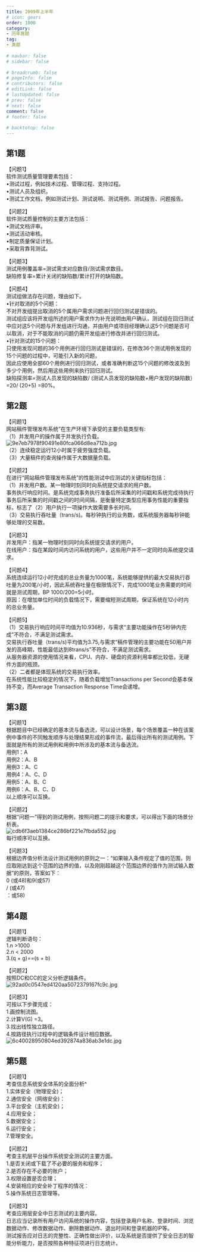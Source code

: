 ```yaml
---  
title: 2009年上半年  
# icon: gears  
order: 1000  
category:  
- 历年真题  
tag:  
- 真题  
  
# navbar: false  
# sidebar: false  
  
# breadcrumb: false  
# pageInfo: false  
# contributors: false  
# editLink: false  
# lastUpdated: false  
# prev: false  
# next: false  
comment: false  
# footer: false  
  
# backtotop: false  
---  
```

## 第1题 ##

【问题1】  
软件测试质量管理要素包括：  
•测试过程，例如技术过程、管理过程、支持过程。  
•测试人员及组织。  
•测试工作文档，例如测试计划、测试说明、测试用例、测试报告、问题报告。  
  
【问题2】  
软件测试质量控制的主要方法包括：  
•测试文档评审。  
•测试活动审核。  
•制定质量保证计划。  
•采取背靠背测试。  
  
【问题3】  
测试用例覆盖率=测试需求对应数目/测试需求数目。  
缺陷修复率=累计关闭的缺陷数/累计打开的缺陷数。  
  
【问题4】  
测试组做法存在问题，理由如下。  
•针对取消的5个问题：  
不对开发组提出取消的5个属用户需求问题进行回归测试是错误的。  
测试组应该将开发组所述的用户需求作为补充说明由用户确认，测试组在回归测试中应对这5个问题与开发组进行沟通，并由用户或项目经理确认这5个问题是否可以取消，对于不能取消的问题仍需开发组进行修改并进行回归测试。  
•针对测试的15个问题：  
只使用发现问题的36个用例进行回归测试是错误的，在修改36个测试用例发现的15个问题的过程中，可能引入新的问题，  
因此应使用全部60个用例进行回归测试，或者准确判断这15个问题的修改波及到多少个用例，然后用这些用例来执行回归测试。  
缺陷探测率=测试人员发现的缺陷数/ (测试人员发现的缺陷数+用户发现的缺陷数）=20/ (20+5) =80%。  


## 第2题 ##

【问题1】  
网站稿件管理发布系统”在生产环境下承受的主要负载类型有:  
（1）并发用户的操作属于并发执行负载。  
![9e7eb7978f90491e80fca066d8ea712b.jpg][]  
（2）连续稳定运行12小时属于疲劳强度负载。  
（3）大量稿件的查询操作属于大数据量负载。  
  
【问题2】  
在进行“网站稿件管理发布系统”的性能测试中应测试的关键指标包括：  
（1）并发用户数。某一物理时刻同时向系统提交请求的用户数。  
事务执行响应时间。是系统完成事务执行准备后所采集的时间戳和系统完成待执行事务后所采集的时间戳之间的时间间隔，是衡量特定类型应用事务性能的重要指标，标志了（2）用户执行一项操作大致需要多长时间。  
（3）交易执行吞吐量（trans/s)。每秒钟执行的业务数，或系统服务器每秒钟能够处理的交易数。  
  
【问题3】  
并发用户：指某一物理时刻同时向系统提交请求的用户。  
在线用户：指在某段时间内访问系统的用户，这些用户并不一定同时向系统提交请求。  
  
【问题4】  
系统连续运行12小时完成的总业务量为1000笔，系统能够提供的最大交易执行吞吐量为200笔/小时，因此系统吞吐量在极限情况下，完成1000笔业务需要的时间就是测试周期，BP 1000/200=5小时。  
原因：在增加单位时间的负载情况下，需要缩短测试周期，保证系统在12小时内的总业务量。  
  
【问题5】  
（1）交易执行响应时间平均值为10.936秒，与需求“主要功能操作在5秒钟内完成”不符合，不满足测试需求。  
交易执行吞吐量（trans/s)平均值为3.75,与需求“稿件管理的主要功能在50用户并发的高峰期，性能最低达到8trans/s”不符合，不满足测试需求。  
从服务器资源的使用情况来看，CPU、内存、硬盘的资源利用率都比较低，无硬件方面的瓶颈。  
（2）二者都是体现系统的交易执行效率。  
在系统性能比较稳定的情况下，随着负载增加Transactions per Second会基本保持不变，而Average Transaction Response Time会递增。  


## 第3题 ##

【问题1】  
根据题目中已经确定的基本流与备选流，可以设计场景，每个场景覆盖一种在该案例中事件的不同触发顺序与处理结果形成的事件流，最后得出所有的测试用例。下面就是所有的测试用例和用例中所涉及的基本流与备选流。  
用例1：A  
用例2：A、B  
用例3：A、C  
用例4：A、C、D  
用例5：A、B、C  
用例6：A、B、C、D  
以上顺序可以互换。  
  
【问题2】  
根据“问题一”得到的测试用例，按照问题二的提示和要求，可以得出下面的场景分析表。  
![cdb6f3aeb1384ce286bf221e7fbda552.jpg][]  
每行顺序可以互换。  
  
【问题3】  
根据边界值分析法设计测试用例的原则之一：“如果输入条件规定了值的范围，则应取刚达到这个范围的边界的值，以及刚刚超越这个范围边界的值作为测试输入数据”的原则，答案如下：  
0 (或48)和9(或57)  
/ (或47)  
：或58)  


## 第4题 ##

【问题1】  
逻辑判断语句：  
1.n &gt;1000  
2.n &lt; 2000  
3.(q + g)==(s + b)  
  
【问题2】  
按照DC和CC的定义分析逻辑条件。  
![92ad0c0547ed4120aa5072379167fc9c.jpg][]  
  
【问题3】  
可按以下步骤完成：  
1.画控制流图。  
2.计算V(G) =3。  
3.找出线性独立路径。  
4.按路径执行过程中的逻辑条件设计相应数据。  
![6c40028950804ed392874a836ab3e1dc.jpg][]  


## 第5题 ##

【问题1】  
考查信息系统安全体系的全面分析^  
1.实体安全（物理安全)；  
2.通信安全（网络安全)：  
3.平台安全（主机安全)；  
4.应用安全；  
5.数据安全；  
6.运行安全；  
7.管理安全。  
  
【问题2】  
考查主机层平台操作系统安全测试的主要方面。  
1.是否关闭或下载了不必要的服务和程序；  
2.是否存在不必要的账户；  
3.权限设置是否合理；  
4.安装相应的安全补丁程序的情况：  
5.操作系统日志管理等。  
  
【问题3】  
考查应用层安全中日志测试的主要内容。  
日志应当记录所有用户访问系统的操作内容，包括登录用户名称、登录时间、浏览数据动作、修改数据动作、删除数据动作、退出时间和登录机器的IP等。  
测试报告应对日志的完整性、正确性做出评价，以及系统是否提供了安全日志的智能分析能力，是否按照各种特征项进行日志统计。  



[9e7eb7978f90491e80fca066d8ea712b.jpg]: https://www.xkxxkx.cn/file/exam/software/软件评测师/案例/第2题/9e7eb7978f90491e80fca066d8ea712b.jpg
[cdb6f3aeb1384ce286bf221e7fbda552.jpg]: https://www.xkxxkx.cn/file/exam/software/软件评测师/案例/第3题/cdb6f3aeb1384ce286bf221e7fbda552.jpg
[92ad0c0547ed4120aa5072379167fc9c.jpg]: https://www.xkxxkx.cn/file/exam/software/软件评测师/案例/第4题/92ad0c0547ed4120aa5072379167fc9c.jpg
[6c40028950804ed392874a836ab3e1dc.jpg]: https://www.xkxxkx.cn/file/exam/software/软件评测师/案例/第4题/6c40028950804ed392874a836ab3e1dc.jpg
